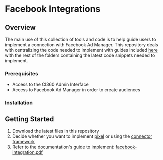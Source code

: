 # Facebook Integrations

## Overview

The main use of this collection of tools and code is to help guide users to implement a connection with Facebook Ad Manager. This repository deals with centralizing the code needed to implement with guides included [here](facebook-integration.pdf) with the rest of the folders containing the latest code snippets needed to implement.

### Prerequisites

* Access to the CI360 Admin Interface
* Access to Facebook Ad Manager in order to create audiences

### Installation

## Getting Started

1. Download the latest files in this repository
2. Decide whether you want to implement [pixel](engage-digital-pixel) or using the [connector framework](ci360-connector)
3. Refer to the documentation's guide to implement: [facebook-integration.pdf](facebook-integration.pdf)
